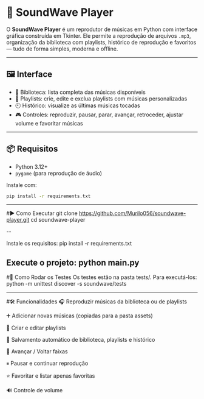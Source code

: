 # 🎵 SoundWave Player

O **SoundWave Player** é um reprodutor de músicas em Python com interface gráfica construída em Tkinter. Ele permite a reprodução de arquivos `.mp3`, organização da biblioteca com playlists, histórico de reprodução e favoritos — tudo de forma simples, moderna e offline.

---

## 🖼️ Interface

- 🎼 Biblioteca: lista completa das músicas disponíveis
- 📁 Playlists: crie, edite e exclua playlists com músicas personalizadas
- 🕘 Histórico: visualize as últimas músicas tocadas
- 🎮 Controles: reproduzir, pausar, parar, avançar, retroceder, ajustar volume e favoritar músicas

---

## 📦 Requisitos

- Python 3.12+
- `pygame` (para reprodução de áudio)

Instale com:

```bash
pip install -r requirements.txt
```

---

#▶️ Como Executar
git clone https://github.com/Murilo056/soundwave-player.git
cd soundwave-player

--

Instale os requisitos:
pip install -r requirements.txt

Execute o projeto:
python main.py
---

#🧪 Como Rodar os Testes
Os testes estão na pasta tests/.
Para executá-los: python -m unittest discover -s soundwave/tests

---
#🛠️ Funcionalidades
🎧 Reproduzir músicas da biblioteca ou de playlists

➕ Adicionar novas músicas (copiadas para a pasta assets)

📝 Criar e editar playlists

💾 Salvamento automático de biblioteca, playlists e histórico

🔁 Avançar / Voltar faixas

⏸ Pausar e continuar reprodução

⭐ Favoritar e listar apenas favoritas

🔊 Controle de volume
